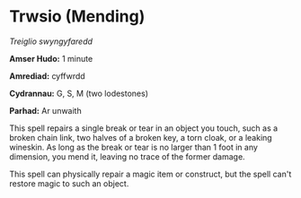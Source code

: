 # Trwsio (Mending)

*Treiglio swyngyfaredd*

**Amser Hudo:** 1 minute

**Amrediad:** cyffwrdd

**Cydrannau:** G, S, M (two lodestones)

**Parhad:** Ar unwaith

This spell repairs a single break or tear in an object you touch, such as a broken chain link, two halves of a broken key, a torn cloak, or a leaking wineskin. As long as the break or tear is no larger than 1 foot in any dimension, you mend it, leaving no trace of the former damage.

This spell can physically repair a magic item or construct, but the spell can't restore magic to such an object.